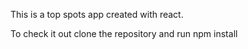 This is a top spots app created with react.

To check it out clone the repository and run npm install